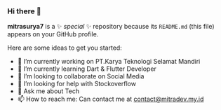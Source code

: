### Hi there 👋


**mitrasurya7** is a ✨ _special_ ✨ repository because its `README.md` (this file) appears on your GitHub profile.

Here are some ideas to get you started:

- 🔭 I’m currently working on PT.Karya Teknologi Selamat Mandiri
- 🌱 I’m currently learning Dart & Flutter Developer
- 👯 I’m looking to collaborate on Social Media
- 🤔 I’m looking for help with Stockoverflow
- 💬 Ask me about Tech
- 📫 How to reach me: Can contact me at contact@mitradev.my.id

